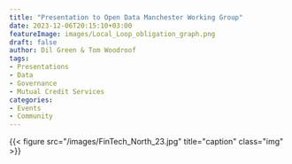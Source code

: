 ```yaml
---
title: "Presentation to Open Data Manchester Working Group"
date: 2023-12-06T20:15:10+03:00
featureImage: images/Local_Loop_obligation_graph.png
draft: false
author: Dil Green & Tom Woodroof
tags:
- Presentations
- Data
- Governance
- Mutual Credit Services
categories:
- Events
- Community
---
```


{{< figure src="/images/FinTech_North_23.jpg" title="caption" class="img" >}}
